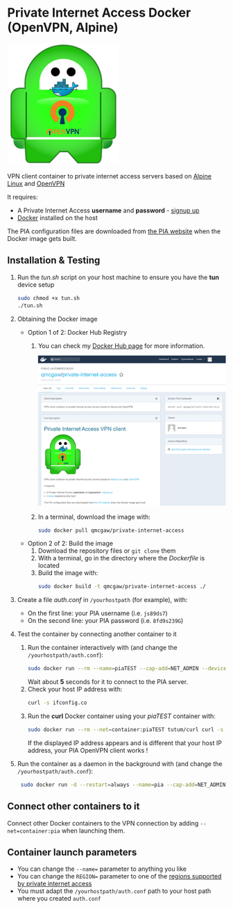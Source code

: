 # Private Internet Access Docker (OpenVPN, Alpine)

[![PIA Docker OpenVPN](readme/title.png)](https://hub.docker.com/r/qmcgaw/private-internet-access/)

VPN client container to private internet access servers based on [Alpine Linux](https://alpinelinux.org/) and [OpenVPN](https://openvpn.net/)

It requires:
- A Private Internet Access **username** and **password** - [signup up](https://www.privateinternetaccess.com/pages/buy-vpn/)
- [Docker](https://docs.docker.com/install/) installed on the host

The PIA configuration files are downloaded from [the PIA website](https://www.privateinternetaccess.com/openvpn/openvpn.zip) when the Docker image gets built.

## Installation & Testing

1. Run the *tun.sh* script on your host machine to ensure you have the **tun** device setup
    ```bash
    sudo chmod +x tun.sh
    ./tun.sh
    ```
2. Obtaining the Docker image
    - Option 1 of 2: Docker Hub Registry
        1. You can check my [Docker Hub page](https://hub.docker.com/r/qmcgaw/private-internet-access/) for more information.
            
            [![Docker Hub page](readme/dockerhub.png)](https://hub.docker.com/r/qmcgaw/private-internet-access/)
        
        2. In a terminal, download the image with:
            ```bash
            sudo docker pull qmcgaw/private-internet-access
            ```
    - Option 2 of 2: Build the image
        1. Download the repository files or `git clone` them
        2. With a terminal, go in the directory where the *Dockerfile* is located
        3. Build the image with:
            ```bash
            sudo docker build -t qmcgaw/private-internet-access ./
            ```
3. Create a file *auth.conf* in `/yourhostpath` (for example), with:
    - On the first line: your PIA username (i.e. `js89ds7`)
    - On the second line: your PIA password (i.e. `8fd9s239G`)
4. Test the container by connecting another container to it
    1. Run the container interactively with (and change the `/yourhostpath/auth.conf`):
        ```bash
        sudo docker run --rm --name=piaTEST --cap-add=NET_ADMIN --device=/dev/net/tun --dns 209.222.18.222 --dns 209.222.18.218 -e 'REGION=Romania' -v '/yourhostpath/auth.conf:/pia/auth.conf' qmcgaw/private-internet-access
        ```
        Wait about **5** seconds for it to connect to the PIA server.
    2. Check your host IP address with:
        ```bash
        curl -s ifconfig.co
        ```
    3. Run the **curl** Docker container using your *piaTEST* container with:
        ```bash
        sudo docker run --rm --net=container:piaTEST tutum/curl curl -s ifconfig.co
        ```
        If the displayed IP address appears and is different that your host IP address, your PIA OpenVPN client works !    
5. Run the container as a daemon in the background with (and change the `/yourhostpath/auth.conf`):
   
   ```bash
    sudo docker run -d --restart=always --name=pia --cap-add=NET_ADMIN --device=/dev/net/tun --dns 209.222.18.222 --dns 209.222.18.218 -e 'REGION=Romania' -v '/yourhostpath/auth.conf:/pia/auth.conf' qmcgaw/private-internet-access
    ```
    
## Connect other containers to it

Connect other Docker containers to the VPN connection by adding `--net=container:pia` when launching them.

## Container launch parameters

- You can change the `--name=` parameter to anything you like
- You can change the `REGION=` parameter to one of the [regions supported by private internet access](https://www.privateinternetaccess.com/pages/network/)
- You must adapt the `/yourhostpath/auth.conf` path to your host path where you created `auth.conf`
    